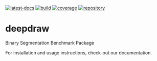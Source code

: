 <!--
SPDX-FileCopyrightText: Copyright © 2023 Idiap Research Institute <contact@idiap.ch>

SPDX-FileContributor: Tim Laibacher, tim.laibacher@idiap.ch
SPDX-FileContributor: Oscar Jiménez del Toro, oscar.jimenez@idiap.ch
SPDX-FileContributor: Maxime Délitroz, maxime.delitroz@idiap.ch
SPDX-FileContributor: Andre Anjos andre.anjos@idiap.ch
SPDX-FileContributor: Daniel Carron, daniel.carron@idiap.ch

SPDX-License-Identifier: GPL-3.0-or-later
-->

[![latest-docs](https://img.shields.io/badge/docs-latest-orange.svg)](https://www.idiap.ch/software/biosignal/docs/biosignal/software/deepdraw/main/sphinx/index.html)
[![build](https://gitlab.idiap.ch/biosignal/software/deepdraw/badges/main/pipeline.svg)](https://gitlab.idiap.ch/biosignal/software/deepdraw/commits/main)
[![coverage](https://gitlab.idiap.ch/biosignal/software/deepdraw/badges/main/coverage.svg)](https://www.idiap.ch/software/biosignal/docs/biosignal/software/deepdraw/main/coverage/index.html)
[![repository](https://img.shields.io/badge/gitlab-project-0000c0.svg)](https://gitlab.idiap.ch/biosignal/software/deepdraw)

# deepdraw

Binary Segmentation Benchmark Package

For installation and usage instructions, check-out our documentation.
